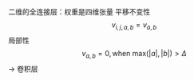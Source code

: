 二维的全连接层：权重是四维张量
平移不变性
$$v_{i, j, a, b} = v_{a, b}$$
局部性
$$v_{a, b} = 0, \mathrm{when}~\mathrm{max}(|a|, |b|) > \Delta$$
-> 卷积层
